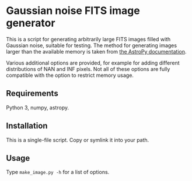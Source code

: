 # Gaussian noise FITS image generator

This is a script for generating arbitrarily large FITS images filled with Gaussian noise, suitable for testing. The method for generating images larger than the available memory is taken from [the AstroPy documentation](https://docs.astropy.org/en/stable/generated/examples/io/skip_create-large-fits.html).

Various additional options are provided, for example for adding different distributions of NAN and INF pixels. Not all of these options are fully compatible with the option to restrict memory usage.

## Requirements

Python 3, numpy, astropy.

## Installation

This is a single-file script. Copy or symlink it into your path.

## Usage

Type `make_image.py -h` for a list of options.
